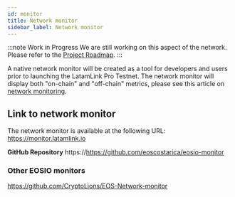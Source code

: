 ```yaml
---
id: monitor
title: Network monitor
sidebar_label: Network monitor
---
```


:::note Work in Progress
We are still working on this aspect of the network. Please refer to the [Project Roadmap](../testnet/roadmap).
:::

A native network monitor will be created as a tool for developers and users prior to launching the LatamLink Pro Testnet. The network monitor will display both "on-chain" and "off-chain" metrics, please see this article on [network monitoring](monitoring.md).

## Link to network monitor
The network monitor is available at the following URL: https://monitor.latamlink.io

**GitHub Repository** https://https://github.com/eoscostarica/eosio-monitor
 
### Other EOSIO monitors

https://github.com/CryptoLions/EOS-Network-monitor



